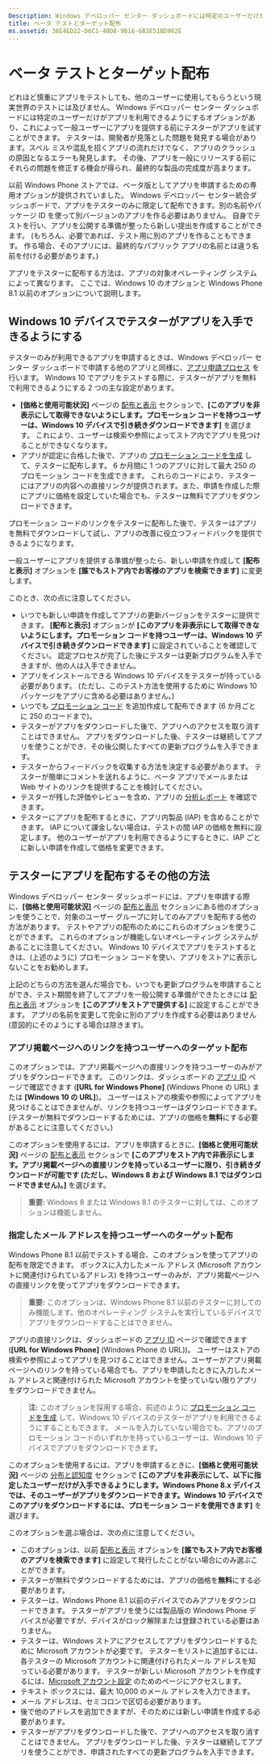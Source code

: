 ```yaml
---
Description: Windows デベロッパー センター ダッシュボードには特定のユーザーだけがアプリを利用できるようにするオプションがあり、これによって一般ユーザーにアプリを提供する前にテスターがアプリを試すことができます。
title: ベータ テストとターゲット配布
ms.assetid: 38E4ED22-D6C1-40D8-9B16-6B3E51BD962E
---
```


# ベータ テストとターゲット配布


どれほど慎重にアプリをテストしても、他のユーザーに使用してもらうという現実世界のテストには及びません。 Windows デベロッパー センター ダッシュボードには特定のユーザーだけがアプリを利用できるようにするオプションがあり、これによって一般ユーザーにアプリを提供する前にテスターがアプリを試すことができます。 テスターは、開発者が見落とした問題を発見する場合があります。スペル ミスや混乱を招くアプリの流れだけでなく、アプリのクラッシュの原因となるエラーも発見します。 その後、アプリを一般にリリースする前にそれらの問題を修正する機会が得られ、最終的な製品の完成度が高まります。

以前 Windows Phone ストアでは、ベータ版としてアプリを申請するための専用オプションが提供されていました。 Windows デベロッパー センター統合ダッシュボードで、アプリをテスターのみに限定して配布できます。別の名前やパッケージ ID を使って別バージョンのアプリを作る必要はありません。 自身でテストを行い、アプリを公開する準備が整ったら新しい提出を作成することができます。 (もちろん、必要であれば、テスト用に別のアプリを作ることもできます。 作る場合、そのアプリには、最終的なパブリック アプリの名前とは違う名前を付ける必要があります。)

アプリをテスターに配布する方法は、アプリの対象オペレーティング システムによって異なります。 ここでは、Windows 10 のオプションと Windows Phone 8.1 以前のオプションについて説明します。

## Windows 10 デバイスでテスターがアプリを入手できるようにする


テスターのみが利用できるアプリを申請するときは、Windows デベロッパー センター ダッシュボードで申請する他のアプリと同様に、[アプリ申請プロセス](app-submissions.md) を行います。 Windows 10 でアプリをテストする際に、テスターがアプリを無料で利用できるようにする 2 つの主な設定があります。

-   **[価格と使用可能状況]** ページの [配布と表示](set-app-pricing-and-availability.md#distribution-and-visibility) セクションで、**[このアプリを非表示にして取得できないようにします。プロモーション コードを持つユーザーは、Windows 10 デバイスで引き続きダウンロードできます]** を選びます。 これにより、ユーザーは検索や参照によってストア内でアプリを見つけることができなくなります。
-   アプリが認定に合格した後で、アプリの [プロモーション コードを生成](generate-promotional-codes.md) して、テスターに配布します。 6 か月間に 1 つのアプリに対して最大 250 のプロモーション コードを生成できます。 これらのコードにより、テスターにはアプリの内容への直接リンクが提供されます。また、申請を作成した際にアプリに価格を設定していた場合でも、テスターは無料でアプリをダウンロードできます。

プロモーション コードのリンクをテスターに配布した後で、テスターはアプリを無料でダウンロードして試し、アプリの改善に役立つフィードバックを提供できるようになります。

一般ユーザーにアプリを提供する準備が整ったら、新しい申請を作成して **[配布と表示]** オプションを **[誰でもストア内でお客様のアプリを検索できます]** に変更します。

このとき、次の点に注意してください。

-   いつでも新しい申請を作成してアプリの更新バージョンをテスターに提供できます。 **[配布と表示]** オプションが **[このアプリを非表示にして取得できないようにします。プロモーション コードを持つユーザーは、Windows 10 デバイスで引き続きダウンロードできます]** に設定されていることを確認してください。 認定プロセスが完了した後にテスターは更新プログラムを入手できますが、他の人は入手できません。
-   アプリをインストールできる Windows 10 デバイスをテスターが持っている必要があります。 (ただし、このテスト方法を使用するために Windows 10 パッケージをアプリに含める必要はありません。)
-   いつでも [プロモーション コード](generate-promotional-codes.md) を追加作成して配布できます (6 か月ごとに 250 のコードまで)。
-   テスターがアプリをダウンロードした後で、アプリへのアクセスを取り消すことはできません。 アプリをダウンロードした後、テスターは継続してアプリを使うことができ、その後公開したすべての更新プログラムを入手できます。
-   テスターからフィードバックを収集する方法を決定する必要があります。 テスターが簡単にコメントを送れるように、ベータ アプリでメールまたは Web サイトのリンクを提供することを検討してください。
-   テスターが残した評価やレビューを含め、アプリの [分析レポート](analytics.md) を確認できます。
-   テスターにアプリを配布するときに、アプリ内製品 (IAP) を含めることができます。 IAP について課金しない場合は、テストの間 IAP の価格を無料に設定します。 他のユーザーがアプリを利用できるようにするときに、IAP ごとに新しい申請を作成して価格を変更できます。

## テスターにアプリを配布するその他の方法

Windows デベロッパー センター ダッシュボードには、アプリを申請する際に、**[価格と使用可能状況]** ページの [配布と表示](set-app-pricing-and-availability.md#distribution-and-visibility) セクションにある他のオプションを使うことで、対象のユーザー グループに対してのみアプリを配布する他の方法があります。 テストやアプリの配布のためにこれらのオプションを使うことができます。 これらのオプションが機能しないオペレーティング システムがあることに注意してください。 Windows 10 デバイスでアプリをテストするときは、(上述のように) プロモーション コードを使い、アプリをストアに表示しないことをお勧めします。

上記のどちらの方法を選んだ場合でも、いつでも更新プログラムを申請することができ、テスト期間を終了してアプリを一般公開する準備ができたときには [配布と表示](set-app-pricing-and-availability.md#distribution-and-visibility) オプションを **[このアプリをストアで提供する]** に設定することができます。 アプリの名前を変更して完全に別のアプリを作成する必要はありません (意図的にそのようにする場合は除きます)。

### アプリ掲載ページへのリンクを持つユーザーへのターゲット配布

このオプションでは、アプリ掲載ページへの直接リンクを持つユーザーのみがアプリをダウンロードできます。 このリンクは、ダッシュボードの [アプリ ID](view-app-identity-details.md) ページで確認できます (**[URL for Windows Phone]** (Windows Phone の URL) または **[Windows 10 の URL]**)。 ユーザーはストアの検索や参照によってアプリを見つけることはできませんが、リンクを持つユーザーはダウンロードできます。 (テスターが無料でダウンロードするためには、アプリの価格を**無料**にする必要があることに注意してください。)

このオプションを使用するには、アプリを申請するときに、**[価格と使用可能状況]** ページの [配布と表示](set-app-pricing-and-availability.md#distribution-and-visibility) セクションで **[このアプリをストア内で非表示にします。アプリ掲載ページへの直接リンクを持っているユーザーに限り、引き続きダウンロードが可能です (ただし、Windows 8 および Windows 8.1 ではダウンロードできません)。]** を選びます。

> **重要:** Windows 8 または Windows 8.1 のテスターに対しては、このオプションは機能しません。


### 指定したメール アドレスを持つユーザーへのターゲット配布

Windows Phone 8.1 以前でテストする場合、このオプションを使ってアプリの配布を限定できます。 ボックスに入力したメール アドレス (Microsoft アカウントに関連付けられているアドレス) を持つユーザーのみが、アプリ掲載ページへの直接リンクを使ってアプリをダウンロードできます。

> **重要:** このオプションは、Windows Phone 8.1 以前のテスターに対してのみ機能します。他のオペレーティング システムを実行しているデバイスでアプリをダウンロードすることはできません。

 
アプリの直接リンクは、ダッシュボードの [アプリ ID](view-app-identity-details.md) ページで確認できます (**[URL for Windows Phone]** (Windows Phone の URL))。 ユーザーはストアの検索や参照によってアプリを見つけることはできません。ユーザーがアプリ掲載ページへのリンクを持っている場合でも、アプリを申請したときに入力したメール アドレスと関連付けられた Microsoft アカウントを使っていない限りアプリをダウンロードできません。

> **注:** このオプションを採用する場合、前述のように [プロモーション コードを生成](generate-promotional-codes.md) して、Windows 10 デバイスのテスターがアプリを利用できるようにすることもできます。 メールを入力していない場合でも、アプリのプロモーション コードのいずれかを持っているユーザーは、Windows 10 デバイスでアプリをダウンロードできます。


このオプションを使用するには、アプリを申請するときに、**[価格と使用可能状況]** ページの [分布と認知度](set-app-pricing-and-availability.md#distribution-and-visibility) セクションで **[このアプリを非表示にして、以下に指定したユーザーだけが入手できるようにします。Windows Phone 8.x デバイスでは、そのユーザーがアプリをダウンロードできます。Windows 10 デバイスでこのアプリをダウンロードするには、プロモーション コードを使用できます]** を選びます。

このオプションを選ぶ場合は、次の点に注意してください。

-   このオプションは、以前 [配布と表示](set-app-pricing-and-availability.md#distribution-and-visibility) オプションを **[誰でもストア内でお客様のアプリを検索できます]** に設定して発行したことがない場合にのみ選ぶことができます。
-   テスターが無料でダウンロードするためには、アプリの価格を**無料**にする必要があります。
-   テスターは、Windows Phone 8.1 以前のデバイスでのみアプリをダウンロードできます。 テスターがアプリを使うには製品版の Windows Phone デバイスが必要ですが、デバイスがロック解除または登録されている必要はありません。
-   テスターは、Windows ストアにアクセスしてアプリをダウンロードするために Microsoft アカウントが必要です。 テスターをリストに追加するには、各テスターの Microsoft アカウントに関連付けられたメール アドレスを知っている必要があります。 テスターが新しい Microsoft アカウントを作成するには、[Microsoft アカウント設定](http://go.microsoft.com/fwlink/p/?LinkId=618945) のためのページにアクセスします。
-   テキスト ボックスには、最大 10,000 のメール アドレスを入力できます。
-   メール アドレスは、セミコロンで区切る必要があります。
-   後で他のアドレスを追加できますが、そのためには新しい申請を作成する必要があります。
-   テスターがアプリをダウンロードした後で、アプリへのアクセスを取り消すことはできません。 アプリをダウンロードした後、テスターは継続してアプリを使うことができ、申請されたすべての更新プログラムを入手できます。


<!--HONumber=Mar16_HO1-->



